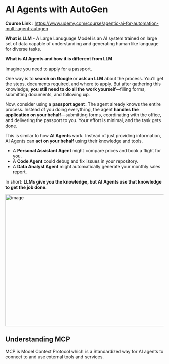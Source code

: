 # AI Agents with AutoGen

**Course Link** : https://www.udemy.com/course/agentic-ai-for-automation-multi-agent-autogen


**What is LLM** - A Large Lanuguage Model is an AI system trained on large set of data capable of understanding and generating human like language for diverse tasks.

**What is AI Agents and how it is different from LLM**

Imagine you need to apply for a passport.

One way is to **search on Google** or **ask an LLM** about the process. You’ll get the steps, documents required, and where to apply. But after gathering this knowledge, **you still need to do all the work yourself**—filling forms, submitting documents, and following up.

Now, consider using a **passport agent**. The agent already knows the entire process. Instead of you doing everything, the agent **handles the application on your behalf**—submitting forms, coordinating with the office, and delivering the passport to you. Your effort is minimal, and the task gets done.

This is similar to how **AI Agents** work. Instead of just providing information, AI Agents can **act on your behalf** using their knowledge and tools.

* A **Personal Assistant Agent** might compare prices and book a flight for you.
* A **Code Agent** could debug and fix issues in your repository.
* A **Data Analyst Agent** might automatically generate your monthly sales report.

In short: **LLMs give you the knowledge, but AI Agents use that knowledge to get the job done.**


<img width="1048" height="419" alt="image" src="https://github.com/user-attachments/assets/2b047f40-35dc-4f53-93ca-9f56d347372a" />


## Understanding MCP

MCP is Model Context Protocol which is a Standardized way for AI agents to connect to and use external tools and services.


